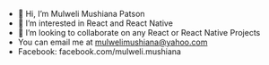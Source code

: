 - 👋 Hi, I’m Mulweli Mushiana Patson
- 👀 I’m interested in React and React Native
- 💞️ I’m looking to collaborate on any React or React Native Projects
- You can email me at mulwelimushiana@yahoo.com 
- Facebook: facebook.com/mulweli.mushiana

<!---
GeneCodeFx/GeneCodeFx is a ✨ special ✨ repository because its `README.md` (this file) appears on your GitHub profile.
You can click the Preview link to take a look at your changes.
--->
